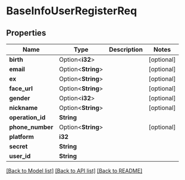 # BaseInfoUserRegisterReq

## Properties

Name | Type | Description | Notes
------------ | ------------- | ------------- | -------------
**birth** | Option<**i32**> |  | [optional]
**email** | Option<**String**> |  | [optional]
**ex** | Option<**String**> |  | [optional]
**face_url** | Option<**String**> |  | [optional]
**gender** | Option<**i32**> |  | [optional]
**nickname** | Option<**String**> |  | [optional]
**operation_id** | **String** |  | 
**phone_number** | Option<**String**> |  | [optional]
**platform** | **i32** |  | 
**secret** | **String** |  | 
**user_id** | **String** |  | 

[[Back to Model list]](../README.md#documentation-for-models) [[Back to API list]](../README.md#documentation-for-api-endpoints) [[Back to README]](../README.md)


